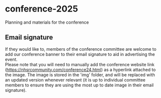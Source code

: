 # conference-2025

Planning and materials for the conference

## Email signature

If they would like to, members of the conference committee are welcome to add our conference banner to their email signature to aid in advertising the event.  
Please note that you will need to manually add the conference website link (https://nhsrcommunity.com/conference24.html) as a hyperlink attached to the image.
The image is stored in the 'img' folder, and will be replaced with an updated version whenever relevant (it is up to individual committee members to ensure they are using the most up to date image in their email signature).